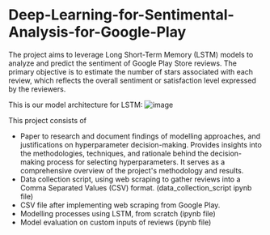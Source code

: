 # Deep-Learning-for-Sentimental-Analysis-for-Google-Play
The project aims to leverage Long Short-Term Memory (LSTM) models to analyze and predict the sentiment of Google Play Store reviews. The primary objective is to estimate the number of stars associated with each review, which reflects the overall sentiment or satisfaction level expressed by the reviewers.

This is our model architecture for LSTM:
![image](https://github.com/SamuelkohP04/Deep-Learning-Sentimental-Analysis-for-Google-Play-Reviews/assets/105436607/7f2bbc9f-17a6-4e29-8b64-791e5753fb48)

This project consists of
- Paper to research and document findings of modelling approaches, and justifications on hyperparameter decision-making. Provides insights into the methodologies, techniques, and rationale behind the decision-making process for selecting hyperparameters. It serves as a comprehensive overview of the project's methodology and results.
- Data collection script, using web scraping to gather reviews into a Comma Separated Values (CSV) format. (data_collection_script ipynb file)
- CSV file after implementing web scraping from Google Play.
- Modelling processes using LSTM, from scratch (ipynb file)
- Model evaluation on custom inputs of reviews (ipynb file)
